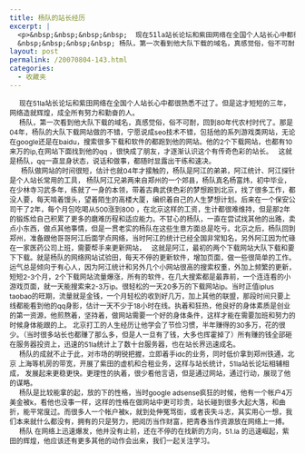 ```yaml
---
title: 杨队的站长经历
excerpt: |
  <p>&nbsp;&nbsp;&nbsp;&nbsp;  现在51la站长论坛和紫田网络在全国个人站长心中都很熟悉不过了。但是这才短短的三年，网络造就辉煌，成全所有努力和勤奋的人。<br />
  &nbsp;&nbsp;&nbsp;&nbsp; 杨队，第一次看到他大队下载的域名，真感觉俗，俗不可耐，回到80年代农村时代了。那是04年，杨队的大队下载网站做的不错，宁愿说成seo技术不错，包 括他的系列游戏类网站，无论在google还是在baidu，搜索很多下载和软件的都跑到他的网站。他的2个下载网站，也都有10来万的ip,在网站下面 找到他的qq ，很快成了朋友，才逐渐认识这个有传奇色彩的站长。&nbsp;&nbsp; 这就是杨队，qq一直显身状态，说话和做事，都随时显露出干练和速决。</p>
layout: post
permalink: /20070804-143.html
categories:
  - 收藏夹
---
```

<div style="font-size: 12px;" id="blogContent">
  &nbsp;&nbsp;&nbsp;&nbsp; 现在51la站长论坛和紫田网络在全国个人站长心中都很熟悉不过了。但是这才短短的三年，网络造就辉煌，成全所有努力和勤奋的人。<br /> &nbsp;&nbsp;&nbsp;&nbsp; 杨队，第一次看到他大队下载的域名，真感觉俗，俗不可耐，回到80年代农村时代了。那是04年，杨队的大队下载网站做的不错，宁愿说成seo技术不错，包括他的系列游戏类网站，无论在google还是在baidu，搜索很多下载和软件的都跑到他的网站。他的2个下载网站，也都有10来万的ip,在网站下面找到他的qq ，很快成了朋友，才逐渐认识这个有传奇色彩的站长。&nbsp;&nbsp; 这就是杨队，qq一直显身状态，说话和做事，都随时显露出干练和速决。<br /> &nbsp;&nbsp;&nbsp;&nbsp;&nbsp; 杨队做网站的时间很短，估计也就04年才接触的，杨队是阿江的弟弟，阿江统计、阿江探针是个人站长常用的工具， 杨队阿江兄弟两来自郑州的一个郊县，杨队真名杨富炜，初中毕业，在少林寺习武多年，练就了一身的本领，带着古典武侠色彩的梦想跑到北京，找了很多工作，都没人要，每天啃着馒头，望着陌生的高楼大厦，编织着自己的人生梦想计划。后来在一个保安公司干了2年，每个月包吃喝从500涨到800 ，在北京这样的工资，生计都很难维持，但是那2年的锻炼给自己积累了更多的磨难历程和适应能力。不甘心的杨队，一直在尝试找其他的出路，卖点小东西，做点其他事情，但是一贯老实的杨队在这些生意方面总是吃亏。北京之后，杨队回到郑州，准备跟他哥哥阿江后面学点网络，当时阿江的统计已经全国非常知名，另外阿江因为忙碌在一家医药公司上班，需要帮手来更新网站，&nbsp;&nbsp; 这就是阿江，最初的两个下载网站大队下载和要下下载。就是杨队的网络网站试验田，每天不停的更新软件，增加页面，做一些很简单的工作。运气总是倾向于有心人，因为阿江统计和另外几个小网站很高的搜索权重，外加上频繁的更新，短短2-3个月，2个下载网站流量爆涨，所有的软件，在几大搜索都是最靠前，一个连连看的小游戏页面，就一天能搜索来2-3万ip。很轻松的一天20多万的下载网站ip。当时正值iplus taobao的旺期，流量就是金钱，一个月轻松的收到好几万，加上其他的联盟，那段时间只要上线都能看到他的qq身影，估计一天不少于18小时在线。执着和狂热，他良好的身体素质是创业的第一资源，他煎熬着，坚持着，做网站需要一个好的身体条件，这样才能在需要加班和努力的时候身体能跟的上。 北京打工的人生经历让他学会了节俭习惯，半年赚得的30多万，花的很少。（当时很多站长也都赚了那么多，但是人一旦有了钱，大多也挥霍掉了）所有赚的钱全部砸在服务器投资上，迅速的51la统计上了数十台服务器，也在站长界迅速成名。 <br /> &nbsp;&nbsp;&nbsp;&nbsp; 杨队的成就不止于此，对市场的明锐把握，立即着手idc的业务，同时低价拿到郑州铁通，北京 上海等机房的带宽，开展了紫田的虚机和合租业务，这样与站长统计，51la站长论坛相辅相成， 发展起来更稳更快。更理性的执着，很少看他言语，但是通过网站，通过行动，展现了他的谋略。<br /> &nbsp;&nbsp;&nbsp;&nbsp; 杨队是比较能拿的起，放的下的性格，当时google adsense疯狂的时候，他有一个帐户4万美金被k，看他也没事一样，这样的性格在做网站中更可珍贵，站长碰到很多大起大落，和曲折，能平常度过。而很多人一个帐户被k，就到处伸冤骂街，或者丧失斗志，其实用心一想，我们本来就什么都没有，拥有的只是努力，把阅历当作财富，把青春当作资源放在网络上一搏。<br /> &nbsp;&nbsp;&nbsp;&nbsp; 杨队 在网络上迅速爆发，他并没有止前，还在不停的在找新的方向，51.la 的迅速崛起，紫田的辉煌，他应该还有更多其他的动作会出来，我们一起关注学习。
</div>